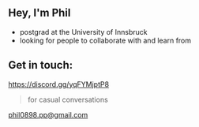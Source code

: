 ## Hey, I'm Phil
- postgrad at the University of Innsbruck
- looking for people to collaborate with and learn from
 
                
## Get in touch:
 
 https://discord.gg/yqFYMjptP8 
 > for casual conversations
 
 phil0898.pp@gmail.com
<!---
philparzer/philparzer is a ✨ special ✨ repository because its `README.md` (this file) appears on your GitHub profile.
You can click the Preview link to take a look at your changes.
--->
